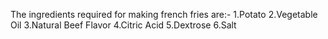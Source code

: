 The ingredients required for making french fries are:-
1.Potato
2.Vegetable Oil
3.Natural Beef Flavor
4.Citric Acid
5.Dextrose
6.Salt